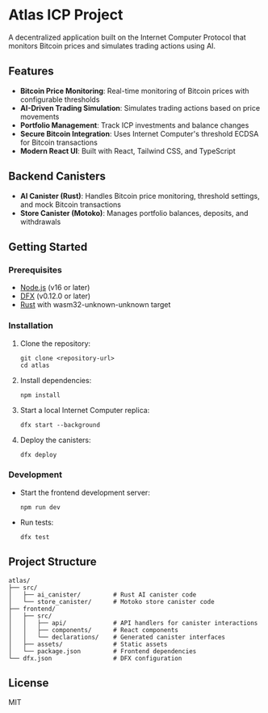 # Atlas ICP Project

A decentralized application built on the Internet Computer Protocol that monitors Bitcoin prices and simulates trading actions using AI.

## Features

- **Bitcoin Price Monitoring**: Real-time monitoring of Bitcoin prices with configurable thresholds
- **AI-Driven Trading Simulation**: Simulates trading actions based on price movements
- **Portfolio Management**: Track ICP investments and balance changes
- **Secure Bitcoin Integration**: Uses Internet Computer's threshold ECDSA for Bitcoin transactions
- **Modern React UI**: Built with React, Tailwind CSS, and TypeScript

## Backend Canisters

- **AI Canister (Rust)**: Handles Bitcoin price monitoring, threshold settings, and mock Bitcoin transactions
- **Store Canister (Motoko)**: Manages portfolio balances, deposits, and withdrawals

## Getting Started

### Prerequisites

- [Node.js](https://nodejs.org/) (v16 or later)
- [DFX](https://sdk.dfinity.org/docs/quickstart/local-quickstart.html) (v0.12.0 or later)
- [Rust](https://www.rust-lang.org/tools/install) with wasm32-unknown-unknown target

### Installation

1. Clone the repository:
   ```
   git clone <repository-url>
   cd atlas
   ```

2. Install dependencies:
   ```
   npm install
   ```

3. Start a local Internet Computer replica:
   ```
   dfx start --background
   ```

4. Deploy the canisters:
   ```
   dfx deploy
   ```

### Development

- Start the frontend development server:
  ```
  npm run dev
  ```

- Run tests:
  ```
  dfx test
  ```

## Project Structure

```
atlas/
├── src/
│   ├── ai_canister/         # Rust AI canister code
│   └── store_canister/      # Motoko store canister code
├── frontend/
│   ├── src/
│   │   ├── api/             # API handlers for canister interactions
│   │   ├── components/      # React components
│   │   └── declarations/    # Generated canister interfaces
│   ├── assets/              # Static assets
│   └── package.json         # Frontend dependencies
└── dfx.json                 # DFX configuration
```

## License

MIT
